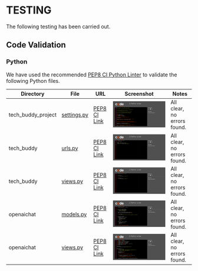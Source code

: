 # **TESTING**

The following testing has been carried out.

## **Code Validation**

### **Python**

We have used the recommended [PEP8 CI Python Linter](https://pep8ci.herokuapp.com) to validate the following Python files.

| Directory | File | URL | Screenshot | Notes |
| --- | --- | --- | --- | --- |
| tech_buddy_project | [settings.py](tech_buddy_project/settings.py) | [PEP8 CI Link](https://pep8ci.herokuapp.com/https://raw.githubusercontent.com/apeskinian/tech_buddy/main/tech_buddy_project/settings.py) | ![settings.py](documentation/validation/python/valid_settings.png) | All clear, no errors found. |
| tech_buddy | [urls.py](tech_buddy/urls.py) | [PEP8 CI Link](https://pep8ci.herokuapp.com/https://raw.githubusercontent.com/apeskinian/tech_buddy/main/tech_buddy/urls.py) | ![settings.py](documentation/validation/python/tech_buddy_urls.png) | All clear, no errors found. |
| tech_buddy | [views.py](tech_buddy/views.py) | [PEP8 CI Link](https://pep8ci.herokuapp.com/https://raw.githubusercontent.com/apeskinian/tech_buddy/main/tech_buddy/views.py) | ![settings.py](documentation/validation/python/tech_buddy_views.png) | All clear, no errors found. |
| openaichat | [models.py](openaichat/models.py) | [PEP8 CI Link](https://pep8ci.herokuapp.com/https://raw.githubusercontent.com/apeskinian/tech_buddy/main/openaichat/models.py) | ![settings.py](documentation/validation/python/openaichat_models.png) | All clear, no errors found. |
| openaichat | [views.py](openaichat/views.py) | [PEP8 CI Link](https://pep8ci.herokuapp.com/https://raw.githubusercontent.com/apeskinian/tech_buddy/main/openaichat/views.py) | ![settings.py](documentation/validation/python/openaichat_views.png) | All clear, no errors found. |
